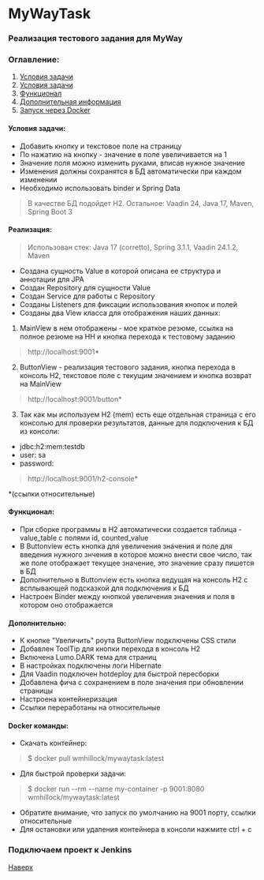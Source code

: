 # MyWayTask

### Реализация тестового задания для MyWay
### Оглавление:
1) [Условия задачи](#условия-задачи)
2) [Условия задачи](#реализация)
3) [Функционал](#функционал)
4) [Дополнительная информация](#дополнительно)
5) [Запуск через Docker](#docker-команды)

#### Условия задачи:
* Добавить кнопку и текстовое поле на страницу
* По нажатию на кнопку - значение в поле увеличивается на 1
* Значение поля можно изменить руками, вписав нужное значение
* Изменения должны сохранятся в БД автоматически при каждом изменении
* Необходимо использовать binder и Spring Data

> В качестве БД подойдет H2.
> Остальное: Vaadin 24, Java 17, Maven, Spring Boot 3

#### Реализация:
> Использован стек: Java 17 (corretto), Spring 3.1.1, Vaadin 24.1.2, Maven
* Создана сущность Value в которой описана ее структура и аннотации для JPA
* Создан Repository для сущности Value
* Создан Service для работы с Repository
* Созданы Listeners для фиксации использования кнопок и полей
* Созданы два View класса для отображения наших данных:

1) MainView в нем отображены - мое краткое резюме, ссылка на полное резюме на HH и кнопка перехода к тестовому заданию
> http://localhost:9001*

2) ButtonView - реализация тестового задания, кнопка перехода в консоль H2, текстовое поле с текущим значением и кнопка возврат на MainView
> http://localhost:9001/button*

3) Так как мы используем H2 (mem) есть еще отдельная страница с его консолью для проверки результатов,
данные для подключения к БД из консоли: 
* jdbc:h2:mem:testdb 
* user: sa
* password:
> http://localhost:9001/h2-console*

 *(ссылки относительные) 

#### Функционал:
* При сборке программы в H2 автоматически создается таблица - value_table с полями id, counted_value
* В Buttonview есть кнопка для увеличения значения и поле для введения нужного знчения в которое можно внести свое число, так же поле отображает текущее значение, это значение сразу пишется в БД
* Дополнительно в Buttonview есть кнопка ведущая на консоль H2 с всплывающей подсказкой для подключения к БД
* Настроен Binder между кнопкой увеличения значения и поля в котором оно отображается

#### Дополнительно:
* К кнопке "Увеличить" роута ButtonView подключены CSS стили
* Добавлен ToolTip для кнопки перехода в консоль H2
* Включена Lumo.DARK тема для страниц
* В настройках подключены логи Hibernate
* Для Vaadin подключен hotdeploy для быстрой пересборки
* Добавлена фича с сохранением в поле значения при обновлении страницы
* Настроена контейнеризация
* Ссылки переработаны на относительные

#### Docker команды:
* Скачать контейнер: 
> $ docker pull wmhillock/mywaytask:latest

* Для быстрой проверки задачи: 
> $ docker run --rm --name my-container -p 9001:8080 wmhillock/mywaytask:latest

* Обратите внимание, что запуск по умолчанию на 9001 порту, ссылки относительные
* Для остановки или удаления контейнера в консоли нажмите ctrl + c

### Подключаем проект к Jenkins

[Наверх](#mywaytask)

